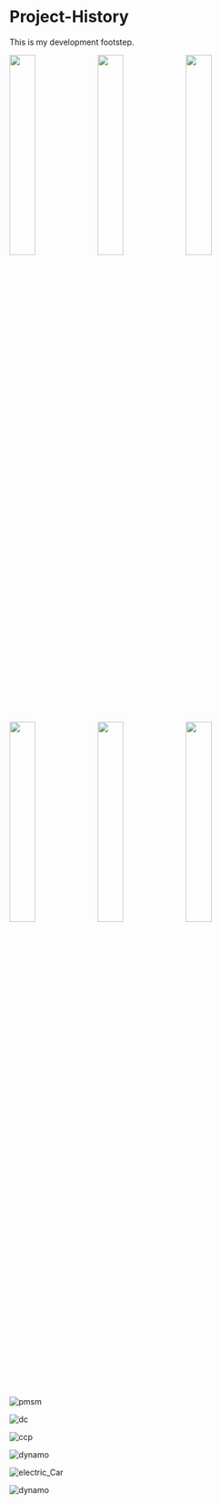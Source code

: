 # Project-History
This is my development footstep.


<img src = "https://user-images.githubusercontent.com/95323172/144188101-dd5bcf09-83d6-4820-b0d0-6f38ed6b34a1.gif" width="30%" height="30%">

<img src = "https://user-images.githubusercontent.com/95323172/144188223-a62eaae4-e12f-44e9-aa62-88c1049c101e.gif" width="30%" height="30%">

<img src = "https://user-images.githubusercontent.com/95323172/144188227-32eef1c8-7c34-429d-b118-7f0c9558f097.png" width="30%" height="30%">

<img src = "https://user-images.githubusercontent.com/95323172/144188241-c849d220-690b-4be8-ba45-184140d1693d.png" width="30%" height="30%">

<img src = "https://user-images.githubusercontent.com/95323172/144188250-a5d5de3d-839b-4cc3-a146-969596d6cf96.png" width="30%" height="30%">

<img src = "https://user-images.githubusercontent.com/95323172/144188202-4da36ddc-9e66-4f21-987b-6eb4efeabcbc.png" width="30%" height="30%">


![pmsm](https://user-images.githubusercontent.com/95323172/144188101-dd5bcf09-83d6-4820-b0d0-6f38ed6b34a1.gif)

![dc](https://user-images.githubusercontent.com/95323172/144188223-a62eaae4-e12f-44e9-aa62-88c1049c101e.gif)

![ccp](https://user-images.githubusercontent.com/95323172/144188227-32eef1c8-7c34-429d-b118-7f0c9558f097.png)

![dynamo](https://user-images.githubusercontent.com/95323172/144188241-c849d220-690b-4be8-ba45-184140d1693d.png)

![electric_Car](https://user-images.githubusercontent.com/95323172/144188250-a5d5de3d-839b-4cc3-a146-969596d6cf96.png)

![dynamo](https://user-images.githubusercontent.com/95323172/144188202-4da36ddc-9e66-4f21-987b-6eb4efeabcbc.png)
